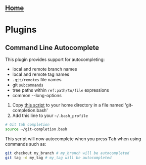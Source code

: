 ## [Home](../README.md)

# Plugins

## Command Line Autocomplete

This plugin provides support for autocompleting:
* local and remote branch names
* local and remote tag names
* `.git/remotes` file names
* git `subcommands`
* tree paths within `ref:path/to/file` expressions
* common --long-options

1. Copy [this script](Resources/git-completion.bash) to your home directory in a file named 'git-completion.bash'
2. Add this line to your `~/.bash_profile`

```bash
# Git tab completion
source ~/git-completion.bash
```

This script will now autocomplete when you press <kbd>Tab</kbd> when using commands such as:
```bash
git checkout my_branch # my_branch will be autocompleted
git tag -d my_tag # my_tag will be autocompleted
```